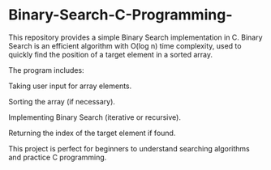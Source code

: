 # Binary-Search-C-Programming-
This repository provides a simple Binary Search implementation in C. Binary Search is an efficient algorithm with O(log n) time complexity, used to quickly find the position of a target element in a sorted array.

The program includes:

Taking user input for array elements.

Sorting the array (if necessary).

Implementing Binary Search (iterative or recursive).

Returning the index of the target element if found.

This project is perfect for beginners to understand searching algorithms and practice C programming.
